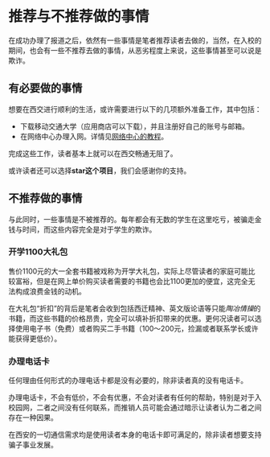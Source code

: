 # 推荐与不推荐做的事情

在成功办理了报道之后，依然有一些事情是笔者推荐读者去做的，当然，在入校的期间，也会有一些不推荐去做的事情，从恶劣程度上来说，这些事情甚至可以说是欺诈。

## 有必要做的事情

想要在西交进行顺利的生活，或许需要进行以下的几项额外准备工作，其中包括：

- 下载移动交通大学（应用商店可以下载），并且注册好自己的账号与邮箱。
- 在网络中心办理入网。详情见[网络中心的教程](https://nic.xjtu.edu.cn/info/1048/7939.htm)。

完成这些工作，读者基本上就可以在西交畅通无阻了。

或许读者还可以选择**star这个项目**，我们会感谢你的支持。

## 不推荐做的事情

与此同时，一些事情是不被推荐的。每年都会有无数的学生在这里吃亏，被骗走金钱与时间，而这些内容完全是对于学生的欺诈。

### 开学1100大礼包

售价1100元的大一全套书籍被戏称为开学大礼包，实际上尽管读者的家庭可能比较富裕，但是在网上单价购买读者需要的书籍也会比1100更加的便宜，这完全无法构成浪费金钱的动机。

在大礼包“折扣”的背后是笔者会收到包括西迁精神、英文版论语等只能*陶冶情操*的书籍，而这些书籍的价格昂贵，完全可以填补折扣带来的优惠。更何况读者可以选择使用电子书（免费）或者购买二手书籍（100～200元，捡漏或者联系学长或许能获得更低价）。

### 办理电话卡

任何理由任何形式的办理电话卡都是没有必要的，除非读者真的没有电话卡。

办理电话卡，不会有低价，不会有优惠，不会对读者有任何的帮助，特别是对于入校园网，二者之间没有任何联系，而推销人员可能会通过暗示让读者认为二者之间存在一种因果。

在西安的一切通信需求均是使用读者本身的电话卡即可满足的，除非读者想要支持骗子事业发展。